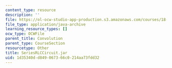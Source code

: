 ```yaml
---
content_type: resource
description: ''
file: https://ol-ocw-studio-app-production.s3.amazonaws.com/courses/18-03sc-differential-equations-fall-2011/1d35340dd849067366c0214aa73fdd32_SeriesRLCCircuit.jar
file_type: application/java-archive
learning_resource_types: []
ocw_type: OCWFile
parent_title: Convolution
parent_type: CourseSection
resourcetype: Other
title: SeriesRLCCircuit.jar
uid: 1d35340d-d849-0673-66c0-214aa73fdd32
---
```

